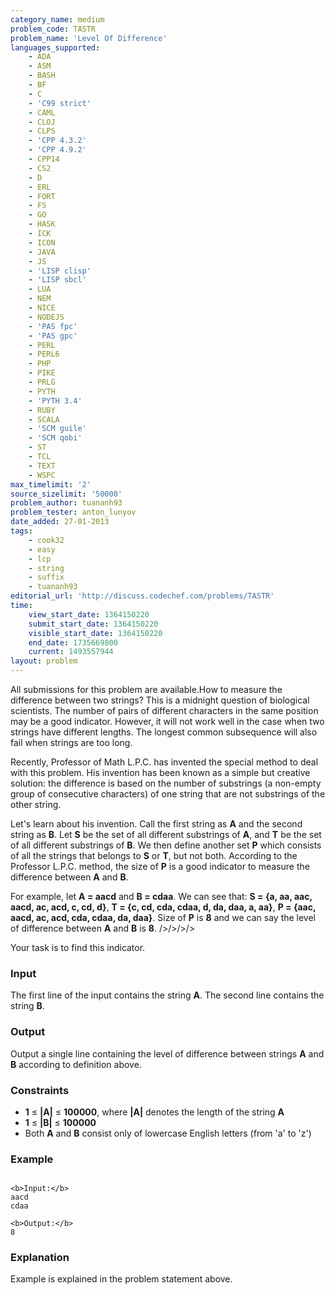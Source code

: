 ```yaml
---
category_name: medium
problem_code: TASTR
problem_name: 'Level Of Difference'
languages_supported:
    - ADA
    - ASM
    - BASH
    - BF
    - C
    - 'C99 strict'
    - CAML
    - CLOJ
    - CLPS
    - 'CPP 4.3.2'
    - 'CPP 4.9.2'
    - CPP14
    - CS2
    - D
    - ERL
    - FORT
    - FS
    - GO
    - HASK
    - ICK
    - ICON
    - JAVA
    - JS
    - 'LISP clisp'
    - 'LISP sbcl'
    - LUA
    - NEM
    - NICE
    - NODEJS
    - 'PAS fpc'
    - 'PAS gpc'
    - PERL
    - PERL6
    - PHP
    - PIKE
    - PRLG
    - PYTH
    - 'PYTH 3.4'
    - RUBY
    - SCALA
    - 'SCM guile'
    - 'SCM qobi'
    - ST
    - TCL
    - TEXT
    - WSPC
max_timelimit: '2'
source_sizelimit: '50000'
problem_author: tuananh93
problem_tester: anton_lunyov
date_added: 27-01-2013
tags:
    - cook32
    - easy
    - lcp
    - string
    - suffix
    - tuananh93
editorial_url: 'http://discuss.codechef.com/problems/TASTR'
time:
    view_start_date: 1364150220
    submit_start_date: 1364150220
    visible_start_date: 1364150220
    end_date: 1735669800
    current: 1493557944
layout: problem
---
```

All submissions for this problem are available.How to measure the difference between two strings? This is a midnight question of biological scientists. The number of pairs of different characters in the same position may be a good indicator. However, it will not work well in the case when two strings have different lengths. The longest common subsequence will also fail when strings are too long.

Recently, Professor of Math L.P.C. has invented the special method to deal with this problem. His invention has been known as a simple but creative solution: the difference is based on the number of substrings (a non-empty group of consecutive characters) of one string that are not substrings of the other string.

Let's learn about his invention. Call the first string as **A** and the second string as **B**. Let **S** be the set of all different substrings of **A**, and **T** be the set of all different substrings of **B**. We then define another set **P** which consists of all the strings that belongs to **S** or **T**, but not both. According to the Professor L.P.C. method, the size of **P** is a good indicator to measure the difference between **A** and **B**.

For example, let **A = aacd** and **B = cdaa**. We can see that:
**S = {a, aa, aac, aacd, ac, acd, c, cd, d}**,
**T = {c, cd, cda, cdaa, d, da, daa, a, aa}**,
**P = {aac, aacd, ac, acd, cda, cdaa, da, daa}**.
 Size of **P** is **8** and we can say the level of difference between **A** and **B** is **8**. />/>/>/>

Your task is to find this indicator.

### Input

The first line of the input contains the string **A**. The second line contains the string **B**.

### Output

Output a single line containing the level of difference between strings **A** and **B** according to definition above.

### Constraints

- **1** ≤ **|A|** ≤ **100000**, where **|A|** denotes the length of the string **A**
- **1** ≤ **|B|** ≤ **100000**
- Both **A** and **B** consist only of lowercase English letters (from 'a' to 'z')

### Example

```

<b>Input:</b>
aacd
cdaa

<b>Output:</b>
8

```
### Explanation

Example is explained in the problem statement above.